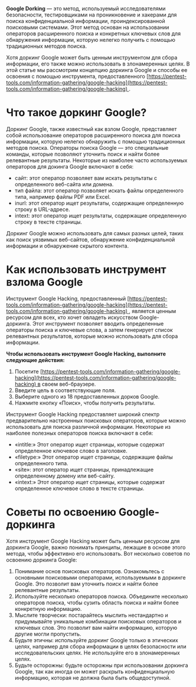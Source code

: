 
**Google Dorking** — это метод, используемый исследователями безопасности, тестировщиками на проникновение и хакерами для поиска конфиденциальной информации, проиндексированной поисковыми системами. Этот метод основан на использовании операторов расширенного поиска и конкретных ключевых слов для обнаружения информации, которую нелегко получить с помощью традиционных методов поиска.

Хотя доркинг Google может быть ценным инструментом для сбора информации, его также можно использовать в злонамеренных целях. В этой статье мы рассмотрим концепцию доркинга Google и способы ее освоения с помощью инструмента, предоставленного [https://pentest-tools.com/information-gathering/google-hacking](https://pentest-tools.com/information-gathering/google-hacking) .


# Что такое доркинг Google?

Доркинг Google, также известный как взлом Google, представляет собой использование операторов расширенного поиска для поиска информации, которую нелегко обнаружить с помощью традиционных методов поиска. Операторы поиска Google — это специальные команды, которые позволяют уточнить поиск и найти более релевантные результаты. Некоторые из наиболее часто используемых операторов для докинга Google включают в себя:

- сайт: этот оператор позволяет вам искать результаты с определенного веб-сайта или домена.
- тип файла: этот оператор позволяет искать файлы определенного типа, например файлы PDF или Excel.
- inurl: этот оператор ищет результаты, содержащие определенную строку в URL-адресе.
- intext: этот оператор ищет результаты, содержащие определенную строку в тексте страницы.

Доркинг Google можно использовать для самых разных целей, таких как поиск уязвимых веб-сайтов, обнаружение конфиденциальной информации и обнаружение скрытого контента.

# Как использовать инструмент взлома Google

Инструмент Google Hacking, предоставленный [https://pentest-tools.com/information-gathering/google-hacking](https://pentest-tools.com/information-gathering/google-hacking) , является ценным ресурсом для всех, кто хочет овладеть искусством Google-доркинга. Этот инструмент позволяет вводить определенные операторы поиска и ключевые слова, а затем генерирует список релевантных результатов, которые можно использовать для сбора информации.


**Чтобы использовать инструмент Google Hacking, выполните следующие действия:**

1. Посетите [https://pentest-tools.com/information-gathering/google-hacking](https://pentest-tools.com/information-gathering/google-hacking) в своем веб-браузере.
2. Введите цель в соответствующие поля.
3. Выберите одного из 18 предоставленных дорков Google.
4. Нажмите кнопку «Поиск», чтобы получить результаты.

Инструмент Google Hacking предоставляет широкий спектр предварительно настроенных поисковых операторов, которые можно использовать для поиска различной информации. Некоторые из наиболее полезных операторов поиска включают в себя:

- «intitle:» Этот оператор ищет страницы, которые содержат определенное ключевое слово в заголовке.
- «filetype:» Этот оператор ищет страницы, содержащие файлы определенного типа.
- «site»: этот оператор ищет страницы, принадлежащие определенному домену или веб-сайту.
- «intext:» Этот оператор ищет страницы, которые содержат определенное ключевое слово в тексте страницы.

# Советы по освоению Google-доркинга

Хотя инструмент Google Hacking может быть ценным ресурсом для доркинга Google, важно понимать принципы, лежащие в основе этого метода, чтобы эффективно его использовать. Вот несколько советов по освоению доркинга Google:

1. Понимание основ поисковых операторов. Ознакомьтесь с основными поисковыми операторами, используемыми в доркинге Google. Это позволит вам уточнить поиск и найти более релевантные результаты.
2. Используйте несколько операторов поиска. Объедините несколько операторов поиска, чтобы сузить область поиска и найти более конкретную информацию.
3. Мыслите творчески: постарайтесь мыслить нестандартно и придумывайте уникальные комбинации поисковых операторов и ключевых слов. Это позволит вам найти информацию, которую другие могли пропустить.
4. Будьте этичны: используйте доркинг Google только в этических целях, например для сбора информации в целях безопасности или исследовательских целях. Не используйте его в злонамеренных целях.
5. Будьте осторожны: будьте осторожны при использовании доркинга Google, так как иногда он может раскрыть конфиденциальную информацию, которая не должна была быть общедоступной.
